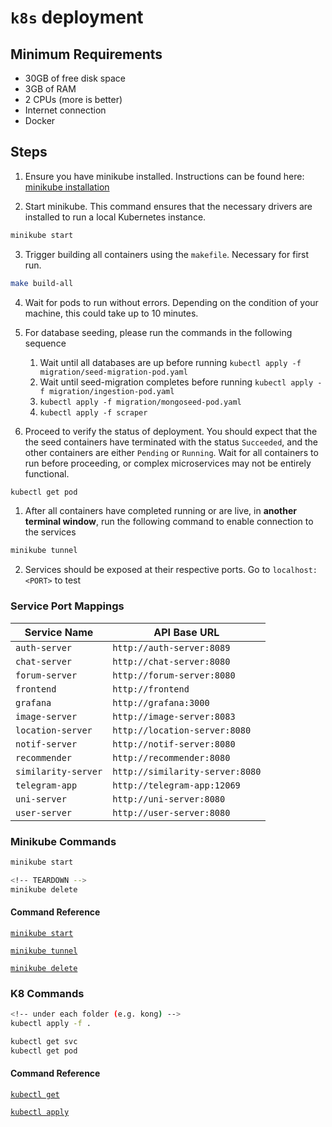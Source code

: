 # `k8s` deployment

## Minimum Requirements

- 30GB of free disk space
- 3GB of RAM
- 2 CPUs (more is better)
- Internet connection
- Docker

## Steps
1. Ensure you have minikube installed. Instructions can be found here: [minikube installation](https://minikube.sigs.k8s.io/docs/start/)

2. Start minikube. This command ensures that the necessary drivers are installed to run a local Kubernetes instance. 

```sh
minikube start
```

3. Trigger building all containers using the `makefile`. Necessary for first run.

```sh
make build-all
```

4. Wait for pods to run without errors. Depending on the condition of your machine, this could take up to 10 minutes.

5. For database seeding, please run the commands in the following sequence
    1. Wait until all databases are up before running `kubectl apply -f migration/seed-migration-pod.yaml`
    2. Wait until seed-migration completes before running `kubectl apply -f migration/ingestion-pod.yaml`
    3. `kubectl apply -f migration/mongoseed-pod.yaml`
    4. `kubectl apply -f scraper`

6. Proceed to verify the status of deployment. You should expect that the the seed containers have terminated with the status `Succeeded`, and the other containers are either `Pending` or `Running`. Wait for all containers to run before proceeding, or complex microservices may not be entirely functional.
```sh
kubectl get pod
```

1. After all containers have completed running or are live, in **another terminal window**, run the following command to enable connection to the services
```sh
minikube tunnel
```

2. Services should be exposed at their respective ports. Go to `localhost:<PORT>` to test

### Service Port Mappings

| Service Name        | API Base URL                    |
| ------------------- | ------------------------------- |
| `auth-server`       | `http://auth-server:8089`       |
| `chat-server`       | `http://chat-server:8080`       |
| `forum-server`      | `http://forum-server:8080`      |
| `frontend`          | `http://frontend`               |
| `grafana`           | `http://grafana:3000`           |
| `image-server`      | `http://image-server:8083`      |
| `location-server`   | `http://location-server:8080`   |
| `notif-server`      | `http://notif-server:8080`      |
| `recommender`       | `http://recommender:8080`       |
| `similarity-server` | `http://similarity-server:8080` |
| `telegram-app`      | `http://telegram-app:12069`     |
| `uni-server`        | `http://uni-server:8080`        |
| `user-server`       | `http://user-server:8080`       |

### Minikube Commands

```sh
minikube start

<!-- TEARDOWN -->
minikube delete
```

#### Command Reference
[`minikube start`](https://minikube.sigs.k8s.io/docs/commands/start/)

[`minikube tunnel`](https://minikube.sigs.k8s.io/docs/commands/tunnel/)

[`minikube delete`](https://minikube.sigs.k8s.io/docs/commands/delete/)

### K8 Commands

```sh
<!-- under each folder (e.g. kong) -->
kubectl apply -f .

kubectl get svc
kubectl get pod
```

#### Command Reference
[`kubectl get`](https://kubernetes.io/docs/reference/generated/kubectl/kubectl-commands#get)

[`kubectl apply`](https://kubernetes.io/docs/reference/generated/kubectl/kubectl-commands#apply)